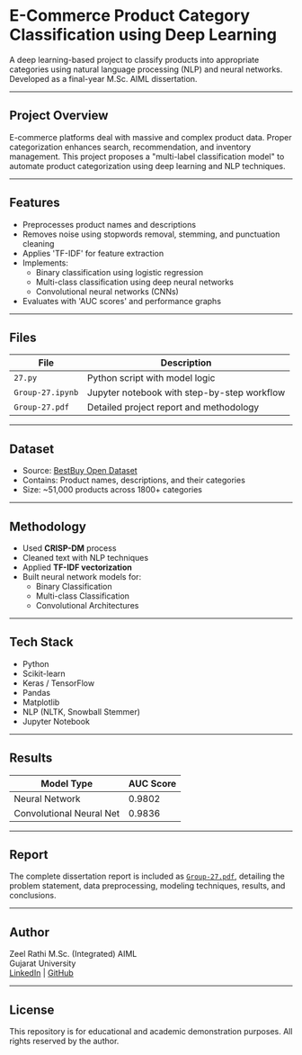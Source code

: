 # E-Commerce Product Category Classification using Deep Learning

A deep learning-based project to classify products into appropriate categories using natural language processing (NLP) and neural networks. Developed as a final-year M.Sc. AIML dissertation.

---

## Project Overview

E-commerce platforms deal with massive and complex product data. Proper categorization enhances search, recommendation, and inventory management. This project proposes a "multi-label classification model" to automate product categorization using deep learning and NLP techniques.

---

## Features

- Preprocesses product names and descriptions
- Removes noise using stopwords removal, stemming, and punctuation cleaning
- Applies 'TF-IDF' for feature extraction
- Implements:
  - Binary classification using logistic regression
  - Multi-class classification using deep neural networks
  - Convolutional neural networks (CNNs)
- Evaluates with 'AUC scores' and performance graphs

---

## Files

| File               | Description                                         |
|--------------------|-----------------------------------------------------|
| `27.py`            | Python script with model logic                      |
| `Group-27.ipynb`   | Jupyter notebook with step-by-step workflow         |
| `Group-27.pdf`     | Detailed project report and methodology             |

---

## Dataset

- Source: [BestBuy Open Dataset](https://github.com/BestBuyAPIs/open-data-set)
- Contains: Product names, descriptions, and their categories
- Size: ~51,000 products across 1800+ categories

---

## Methodology

- Used **CRISP-DM** process
- Cleaned text with NLP techniques
- Applied **TF-IDF vectorization**
- Built neural network models for:
  - Binary Classification
  - Multi-class Classification
  - Convolutional Architectures

---

## Tech Stack

- Python
- Scikit-learn
- Keras / TensorFlow
- Pandas
- Matplotlib
- NLP (NLTK, Snowball Stemmer)
- Jupyter Notebook

---

## Results

| Model Type                | AUC Score |
|---------------------------|-----------|
| Neural Network            | 0.9802    |
| Convolutional Neural Net  | 0.9836    |

---

## Report

The complete dissertation report is included as [`Group-27.pdf`](./Group-27.pdf), detailing the problem statement, data preprocessing, modeling techniques, results, and conclusions.

---

## Author

Zeel Rathi 
M.Sc. (Integrated) AIML  
Gujarat University  
[LinkedIn](https://www.linkedin.com/in/zeelrathi) | [GitHub](https://github.com/zeelrathi)

---

## License

This repository is for educational and academic demonstration purposes. All rights reserved by the author.
